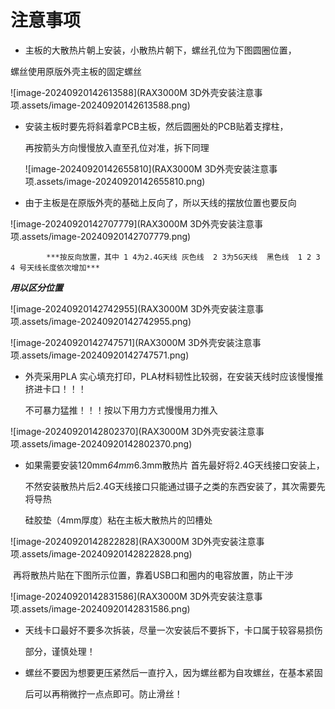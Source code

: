 # **注意事项**

- 主板的大散热片朝上安装，小散热片朝下，螺丝孔位为下图圆圈位置，

螺丝使用原版外壳主板的固定螺丝

![image-20240920142613588](RAX3000M 3D外壳安装注意事项.assets/image-20240920142613588.png)



- 安装主板时要先将斜着拿PCB主板，然后圆圈处的PCB贴着支撑柱，

  再按箭头方向慢慢放入直至孔位对准，拆下同理

  ![image-20240920142655810](RAX3000M 3D外壳安装注意事项.assets/image-20240920142655810.png)



- 由于主板是在原版外壳的基础上反向了，所以天线的摆放位置也要反向

![image-20240920142707779](RAX3000M 3D外壳安装注意事项.assets/image-20240920142707779.png)

 			***按反向放置，其中 1 4为2.4G天线 灰色线  2 3为5G天线  黑色线  1 2 3 4 号天线长度依次增加***

***用以区分位置***

![image-20240920142742955](RAX3000M 3D外壳安装注意事项.assets/image-20240920142742955.png)

![image-20240920142747571](RAX3000M 3D外壳安装注意事项.assets/image-20240920142747571.png)



- 外壳采用PLA 实心填充打印，PLA材料韧性比较弱，在安装天线时应该慢慢推挤进卡口！！！ 

  不可暴力猛推！！！按以下用力方式慢慢用力推入

![image-20240920142802370](RAX3000M 3D外壳安装注意事项.assets/image-20240920142802370.png)



- 如果需要安装120mm*64mm*6.3mm散热片 首先最好将2.4G天线接口安装上，

  不然安装散热片后2.4G天线接口只能通过镊子之类的东西安装了，其次需要先将导热

  硅胶垫（4mm厚度）粘在主板大散热片的凹槽处

![image-20240920142822828](RAX3000M 3D外壳安装注意事项.assets/image-20240920142822828.png)

​		再将散热片贴在下图所示位置，靠着USB口和圈内的电容放置，防止干涉

![image-20240920142831586](RAX3000M 3D外壳安装注意事项.assets/image-20240920142831586.png)



- 天线卡口最好不要多次拆装，尽量一次安装后不要拆下，卡口属于较容易损伤

  部分，谨慎处理！

  

- 螺丝不要因为想要更压紧然后一直拧入，因为螺丝都为自攻螺丝，在基本紧固

  后可以再稍微拧一点点即可。防止滑丝！